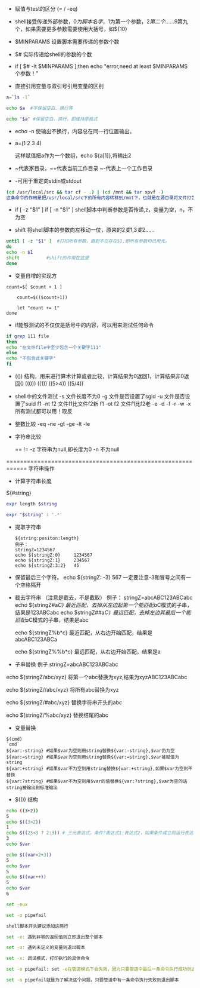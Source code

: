 - 赋值与test的区分 (=  /  -eq)

- shell接受传递外部参数，$0为脚本名字，$1为第一个参数，$2第二个……$9第九个，如果需要更多参数需要使用大括号，如${10}
- $MINPARAMS  设置脚本需要传递的参数个数
- $#  实际传递给shell的参数的个数

- if [ $# -lt $MINPARAMS ];then echo "error,need at least $MINPARAMS 个参数！"
- 直接引用变量与双引号引用变量的区别

```bash
a=`ls -l`

echo $a  #不保留空白、换行等

echo "$a" #保留空白、换行，即维持原格式
```

- echo -n 使输出不换行，内容总在同一行位置输出。

- a=(1 2 3 4)

    这样赋值把a作为一个数组，echo ${a[1]},将输出2

- ~代表家目录，~+代表当前工作目录 ~-代表上一个工作目录

- -可用于重定向stdin或stdout

```bash
(cd /usr/local/src && tar cf - .) | (cd /mnt && tar xpvf -)
这条命令的作用是把/usr/local/src下的所有内容转移到/mnt下，也就是在源目录将文件打包后重定向到stdout,然后到目标目录将打包的内容作为stdin进行解包的操作。省略了真实生成打包文件，然后再对这个真实打包文件进行解包的过程。()代表一个命令组
```

- if [ -z "$1" ]  if [ -n "$1" ]
  shell脚本中判断参数是否传递,z，变量为空，n，不为空

- shift 将shell脚本的参数向左移动一位，原来的$2变$1,$3变$2……

```bash
until [ -z "$1" ]  #打印所有参数，直到不在存在$1,即所有参数均已用光。
do
echo -n $1
shift          #shift的作用在这里
done
```

- 变量自增的实现方

```
count=$[ $count + 1 ]

    count=$(($count+1))

    let "count += 1"
done
```

- if能够测试的不仅仅是括号中的内容，可以用来测试任何命令

```bash
if grep 111 file
then
echo "在文件file中至少包含一个关键字111"
else
echo "不包含此关键字"
fi
```

- (()) 结构，用来进行算术计算或者比较，计算结果为0返回1，计算结果非0返回0
  ((0))
  ((1))
  ((5>4))
  ((5/4))

- shell中的文件测试
  -s 文件长度不为0
  -g 文件是否设置了sgid
  -u 文件是否设置了suid
  f1 -nt f2 文件f1比文件f2新
  f1 -ot f2 文件f1比f2老
  -e
  -d
  -f
  -r
  -w
  -x
  所有测试都可以用！取反

- 整数比较
  -eq
  -ne
  -gt  -ge
  -lt  -le
  
- 字符串比较

    ==
 !=
 -z 字符串为null,即长度为0
 -n 不为null

============================================================
字符串操作

- 计算字符串长度

${#string}

```bash
expr length $string

expr "$string" : '.*'
```

- 提取字符串

  ```
  ${string:positon:length}
  例子：
  stringZ=1234567
  echo ${stringZ:0}     1234567
  echo ${stringZ:1}     234567
  echo ${stringZ:3:2}   45
  ```

- 保留最后三个字符。
  echo ${stringZ: -3}   567  一定要注意-3和冒号之间有一个空格隔开

- 截去字符串 （注意是截去，不是截取）
  例子：
  stringZ=abcABC123ABCabc
  echo ${stringZ#a*C}   最近匹配，去掉从左边起第一个能匹配a*C模式的子串，结果是123ABCabc
  echo $stringZ##a*C｝ 最远匹配，去掉左边其最后一个能匹配a*C模式的子串，结果是abc

    echo ${stringZ%b*c} 最近匹配，从右边开始匹配，结果是abcABC123ABCa

    echo ${stringZ%%b*c} 最远匹配，从右边开始匹配，结果是a

- 子串替换
  例子
  stringZ=abcABC123ABCabc

echo ${stringZ/abc/xyz} 将第一个abc替换为xyz,结果为xyzABC123ABCabc

echo ${stringZ//abc/xyz} 将所有abc替换为xyz

echo ${stringZ/#abc/xyz} 替换字符串开头的abc

echo ${stringZ/%abc/xyz} 替换结尾的abc

- 变量替换

```
$(cmd)
`cmd`
${var:-string} #如果$var为空则用string替换${var:-string},$var仍为空
${var:=string} #如果$var为空则用string替换${var:=string},$var被赋值为string
${var:+string} #如果$var不为空则用string替换${var:+string},如果$var为空则不替换
${var:?string} #如果$var不为空则用$var的值替换${var:?string},$var为空的话string被输出到标准输出
```

- $(()) 结构

```bash
echo ((3+2))
5
echo $((3>2))
1
echo $((25<3 ? 2:3)) # 三元表达式，条件?表达式1:表达式2，如果条件成立则运行表达式1，否则运行表达式2
3
echo $var

echo $((var=2+3))
5
echo $var
5
echo $((var++))
5
echo $var
6
```

```bash
set -eux

set -o pipefail

shell脚本开头建议添加这两行

set -e: 遇到非零的返回值则立即退出整个脚本

set -u: 遇到未定义的变量则退出脚本

set -x: 调试模式，打印执行的具体命令

set -o pipefail: set -e在管道模式下会失效，因为只要管道中最后一条命令执行成功则返回零

set -o pipefail就是为了解决这个问题，只要管道中有一条命令执行失败则退出脚本
```
